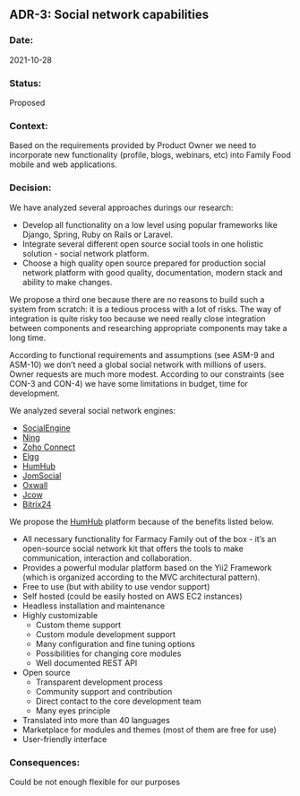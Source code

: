 ## ADR-3: Social network capabilities

### Date:
2021-10-28

### Status:
Proposed

### Context:
Based on the requirements provided by Product Owner we need to incorporate new functionality (profile, blogs, webinars, etc) into Family Food mobile and web applications. 

### Decision:
We have analyzed several approaches durings our research:
* Develop all functionality on a low level using popular frameworks like Django, Spring, Ruby on Rails or Laravel.
* Integrate several different open source social tools in one holistic solution - social network platform.
* Choose a high quality open source prepared for production social network platform with good quality, documentation, modern stack and ability to make changes.

We propose a third one because there are no reasons to build such a system from scratch: it is a tedious process with a lot of risks. The way of integration is quite risky too because we need really close integration between components and researching appropriate components  may take a long time.

According to functional requirements and assumptions (see ASM-9 and ASM-10) we don’t need a global social network with millions of users. Owner requests are much more modest. According to our constraints (see CON-3 and CON-4) we have some limitations in budget, time for development.


We analyzed several social network engines:
* [SocialEngine](https://www.socialengine.com/)
* [Ning](https://www.ebool.com/alternatives/ning)
* [Zoho Connect](https://www.ebool.com/alternatives/zoho-connect)
* [Elgg](https://www.ebool.com/alternatives/elgg)
* [HumHub](https://www.ebool.com/alternatives/humhub)
* [JomSocial](https://www.ebool.com/alternatives/jomsocial)
* [Oxwall](https://www.oxwall.com/)
* [Jcow](https://www.jcow.net/)
* [Bitrix24](https://www.bitrix24.com/)

We propose the [HumHub](https://www.humhub.com/en) platform because of the benefits listed below.
* All necessary functionality for Farmacy Family out of the box - it’s an open-source social network kit that offers the tools to make communication, interaction and collaboration.
* Provides a powerful modular platform based on the Yii2 Framework (which is organized according to the MVC architectural pattern). 
* Free to use (but with ability to use vendor support)
* Self hosted (could be easily hosted on AWS EC2 instances)
* Headless installation and maintenance
* Highly customizable
    * Custom theme support
    * Custom module development support
    * Many configuration and fine tuning options
    * Possibilities for changing core modules
    * Well documented REST API
* Open source
    * Transparent development process
    * Community support and contribution
    * Direct contact to the core development team
    * Many eyes principle
* Translated into more than 40 languages
* Marketplace for modules and themes (most of them are free for use)
* User-friendly interface

### Consequences:
Could be not enough flexible for our purposes